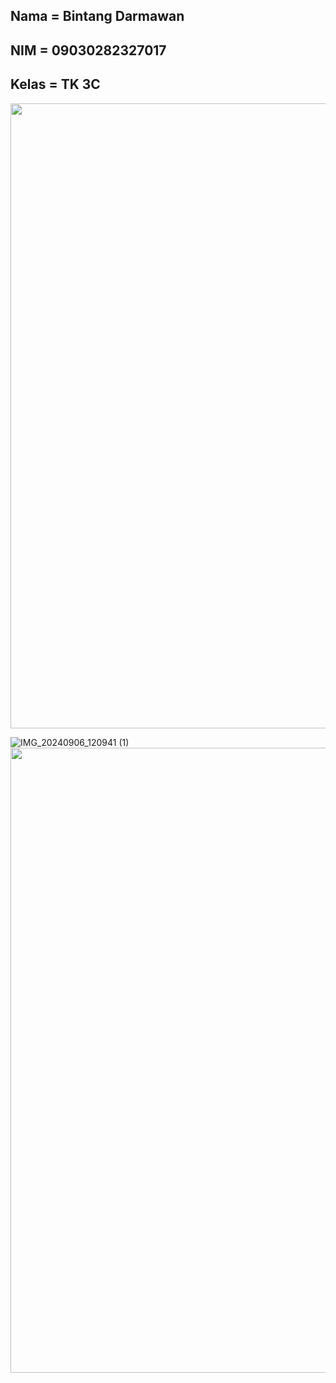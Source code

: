 ## Nama  = Bintang Darmawan
## NIM   = 09030282327017
## Kelas = TK 3C


<img src="https://github.com/user-attachments/assets/5f9e1119-2da8-4b27-b082-013a311cbc5c" width="1000" height="1000">




![IMG_20240906_120941 (1)]()
<img src="https://github.com/user-attachments/assets/131c7db4-516e-4e6c-b508-1c6afd0ddf07" width="1000" height="1000">
